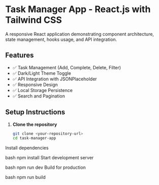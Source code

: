 # Task Manager App - React.js with Tailwind CSS

A responsive React application demonstrating component architecture, state management, hooks usage, and API integration.

## Features

- ✅ Task Management (Add, Complete, Delete, Filter)
- ✅ Dark/Light Theme Toggle
- ✅ API Integration with JSONPlaceholder
- ✅ Responsive Design
- ✅ Local Storage Persistence
- ✅ Search and Pagination

## Setup Instructions

1. **Clone the repository**
   ```bash
   git clone <your-repository-url>
   cd task-manager-app
Install dependencies

bash
npm install
Start development server

bash
npm run dev
Build for production

bash
npm run build